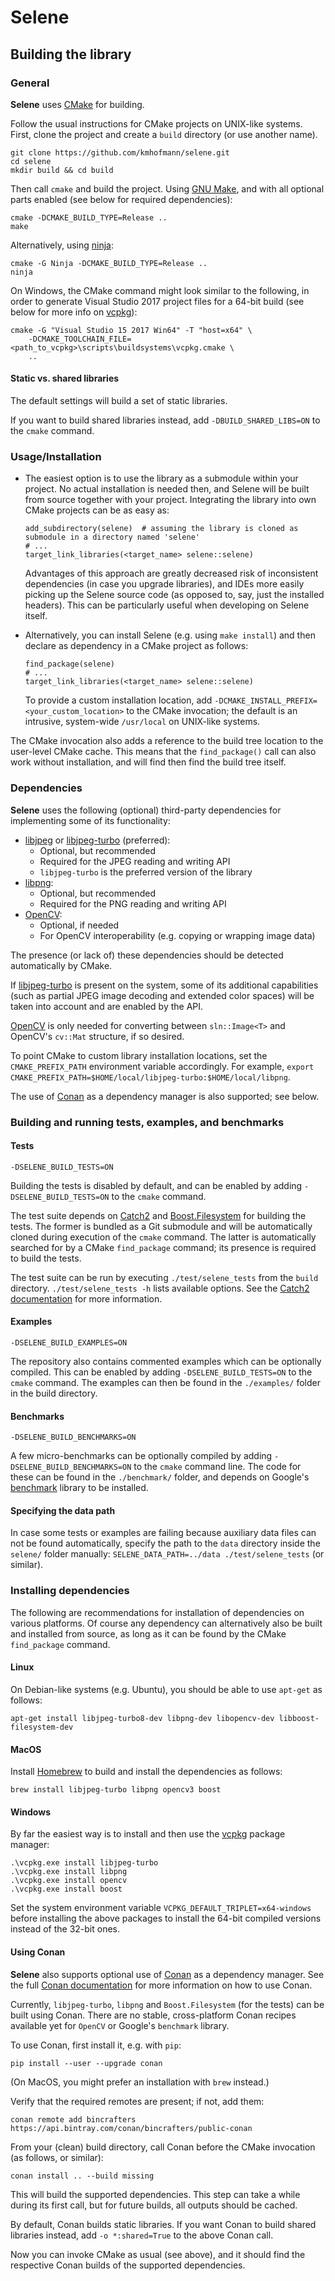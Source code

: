 # Selene

## Building the library

### General

**Selene** uses [CMake](https://cmake.org/) for building.

Follow the usual instructions for CMake projects on UNIX-like systems.
First, clone the project and create a `build` directory (or use another name).

    git clone https://github.com/kmhofmann/selene.git
    cd selene
    mkdir build && cd build

Then call `cmake` and build the project. Using [GNU Make](https://www.gnu.org/software/make/), and with all optional
parts enabled (see below for required dependencies):

    cmake -DCMAKE_BUILD_TYPE=Release ..
    make

Alternatively, using [ninja](https://ninja-build.org/):

    cmake -G Ninja -DCMAKE_BUILD_TYPE=Release ..
    ninja

On Windows, the CMake command might look similar to the following, in order to generate Visual Studio 2017 project
files for a 64-bit build (see below for more info on [vcpkg](https://github.com/Microsoft/vcpkg)):

    cmake -G "Visual Studio 15 2017 Win64" -T "host=x64" \
        -DCMAKE_TOOLCHAIN_FILE=<path_to_vcpkg>\scripts\buildsystems\vcpkg.cmake \
        ..

#### Static vs. shared libraries

The default settings will build a set of static libraries.

If you want to build shared libraries instead, add `-DBUILD_SHARED_LIBS=ON` to the `cmake` command.

### Usage/Installation

* The easiest option is to use the library as a submodule within your project.
  No actual installation is needed then, and Selene will be built from source together with your project.
  Integrating the library into own CMake projects can be as easy as:

      add_subdirectory(selene)  # assuming the library is cloned as submodule in a directory named 'selene'
      # ...
      target_link_libraries(<target_name> selene::selene)

  Advantages of this approach are greatly decreased risk of inconsistent dependencies (in case you upgrade libraries),
  and IDEs more easily picking up the Selene source code (as opposed to, say, just the installed headers).
  This can be particularly useful when developing on Selene itself.

* Alternatively, you can install Selene (e.g. using `make install`) and then declare as dependency in a CMake project
  as follows:

      find_package(selene)
      # ...
      target_link_libraries(<target_name> selene::selene)

  To provide a custom installation location, add `-DCMAKE_INSTALL_PREFIX=<your_custom_location>` to the CMake invocation;
  the default is an intrusive, system-wide `/usr/local` on UNIX-like systems.

The CMake invocation also adds a reference to the build tree location to the user-level CMake cache.
This means that the `find_package()` call can also work without installation, and will find then find the build tree
itself. 

### Dependencies

**Selene** uses the following (optional) third-party dependencies for implementing some of its functionality:

  - [libjpeg](http://www.ijg.org/) or [libjpeg-turbo](https://github.com/libjpeg-turbo/libjpeg-turbo) (preferred):
    - Optional, but recommended
    - Required for the JPEG reading and writing API
    - `libjpeg-turbo` is the preferred version of the library
  - [libpng](http://www.libpng.org/pub/png/libpng.html):
    - Optional, but recommended
    - Required for the PNG reading and writing API
  - [OpenCV](https://opencv.org/):
    - Optional, if needed
    - For OpenCV interoperability (e.g. copying or wrapping image data)

The presence (or lack of) these dependencies should be detected automatically by CMake.

If [libjpeg-turbo](https://github.com/libjpeg-turbo/libjpeg-turbo) is present on the system, some of its additional
capabilities (such as partial JPEG image decoding and extended color spaces) will be taken into account and are enabled
by the API.

[OpenCV](https://opencv.org/) is only needed for converting between `sln::Image<T>` and OpenCV's `cv::Mat` structure, if
so desired.

To point CMake to custom library installation locations, set the `CMAKE_PREFIX_PATH` environment variable accordingly.
For example, `export CMAKE_PREFIX_PATH=$HOME/local/libjpeg-turbo:$HOME/local/libpng`. 

The use of [Conan](https://conan.io/) as a dependency manager is also supported; see below.

### Building and running tests, examples, and benchmarks

#### Tests

    -DSELENE_BUILD_TESTS=ON

Building the tests is disabled by default, and can be enabled by adding `-DSELENE_BUILD_TESTS=ON` to the `cmake`
command.

The test suite depends on [Catch2](https://github.com/catchorg/Catch2) and [Boost.Filesystem](http://www.boost.org/) for
building the tests.
The former is bundled as a Git submodule and will be automatically cloned during execution of the `cmake` command.
The latter is automatically searched for by a CMake `find_package` command; its presence is required to build the tests.

The test suite can be run by executing `./test/selene_tests` from the `build` directory. `./test/selene_tests -h` lists
available options. See the [Catch2 documentation](https://github.com/catchorg/Catch2/blob/master/docs/command-line.md)
for more information.

#### Examples

    -DSELENE_BUILD_EXAMPLES=ON

The repository also contains commented examples which can be optionally compiled.
This can be enabled by adding `-DSELENE_BUILD_TESTS=ON` to the `cmake` command.
The examples can then be found in the `./examples/` folder in the build directory.

#### Benchmarks

    -DSELENE_BUILD_BENCHMARKS=ON

A few micro-benchmarks can be optionally compiled by adding `-DSELENE_BUILD_BENCHMARKS=ON` to the `cmake` command line.
The code for these can be found in the `./benchmark/` folder, and depends on Google's
[benchmark](https://github.com/google/benchmark) library to be installed.

#### Specifying the data path

In case some tests or examples are failing because auxiliary data files can not be found automatically, specify the path
to the `data` directory inside the `selene/` folder manually: `SELENE_DATA_PATH=../data ./test/selene_tests` (or
similar).

### Installing dependencies

The following are recommendations for installation of dependencies on various platforms.
Of course any dependency can alternatively also be built and installed from source, as long as it can be found by the
CMake `find_package` command.

#### Linux

On Debian-like systems (e.g. Ubuntu), you should be able to use `apt-get` as follows:

    apt-get install libjpeg-turbo8-dev libpng-dev libopencv-dev libboost-filesystem-dev

#### MacOS

Install [Homebrew](https://brew.sh/) to build and install the dependencies as follows:

    brew install libjpeg-turbo libpng opencv3 boost

#### Windows

By far the easiest way is to install and then use the [vcpkg](https://github.com/Microsoft/vcpkg) package manager:

    .\vcpkg.exe install libjpeg-turbo
    .\vcpkg.exe install libpng
    .\vcpkg.exe install opencv
    .\vcpkg.exe install boost

Set the system environment variable `VCPKG_DEFAULT_TRIPLET=x64-windows` before installing the above packages to install
the 64-bit compiled versions instead of the 32-bit ones.

#### Using Conan

**Selene** also supports optional use of [Conan](https://conan.io/) as a dependency manager.
See the full [Conan documentation](https://docs.conan.io/) for more information on how to use Conan.

Currently, `libjpeg-turbo`, `libpng` and `Boost.Filesystem` (for the tests) can be built using Conan.
There are no stable, cross-platform Conan recipes available yet for `OpenCV` or Google's `benchmark` library.

To use Conan, first install it, e.g. with `pip`:

    pip install --user --upgrade conan

(On MacOS, you might prefer an installation with `brew` instead.)

Verify that the required remotes are present; if not, add them:

    conan remote add bincrafters https://api.bintray.com/conan/bincrafters/public-conan

From your (clean) build directory, call Conan before the CMake invocation (as follows, or similar):

    conan install .. --build missing
    
This will build the supported dependencies.
This step can take a while during its first call, but for future builds, all outputs should be cached.

By default, Conan builds static libraries.
If you want Conan to build shared libraries instead, add `-o *:shared=True` to the above Conan call.

Now you can invoke CMake as usual (see above), and it should find the respective Conan builds of the supported
dependencies.